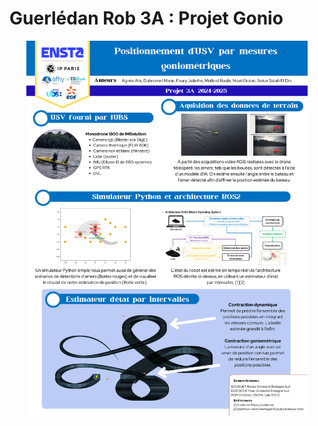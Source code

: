 # Guerlédan Rob 3A : Projet Gonio

 <div align="center">
  <img title="ROS Flow structure" alt="ROS Flow structure" src="Poster_guerledan.png" style="height: 600px;">
</div>
